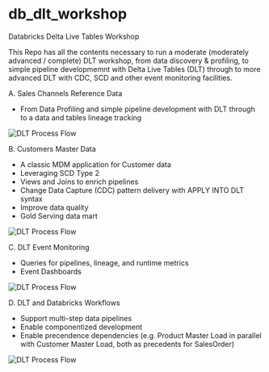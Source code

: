 # db_dlt_workshop
Databricks Delta Live Tables Workshop

This Repo has all the contents necessary to run a moderate (moderately advanced / complete) DLT workshop, from data discovery & profiling,
to simple pipeline developmemnt with Delta Live Tables (DLT) through to more advanced DLT with CDC, SCD and other event monitoring facilities.
  
A. Sales Channels Reference Data
- From Data Profiling and simple pipeline development with DLT through to a data and tables lineage tracking
  
![DLT Process Flow](https://raw.githubusercontent.com/ggwiebe/db_dlt_workshop/main/images/DLT_ChannelReference_Pipeline.png)
  
B. Customers Master Data
- A classic MDM application for Customer data
- Leveraging SCD Type 2
- Views and Joins to enrich pipelines
- Change Data Capture (CDC) pattern delivery with APPLY INTO DLT syntax 
- Improve data quality
- Gold Serving data mart
  
![DLT Process Flow](https://raw.githubusercontent.com/ggwiebe/db_dlt_workshop/main/images/DLT_CustomerMaster_Pipeline.png)
  
C. DLT Event Monitoring
- Queries for pipelines, lineage, and runtime metrics
- Event Dashboards
  
![DLT Process Flow](https://raw.githubusercontent.com/ggwiebe/db_dlt_workshop/main/images/RetailSales_DLT_MonitoringDashboard.png)
  
D. DLT and Databricks Workflows
- Support multi-step data pipelines
- Enable componentized development
- Enable precendence dependencies (e.g. Product Master Load in parallel with Customer Master Load, both as precedents for SalesOrder)
   
![DLT Process Flow](https://raw.githubusercontent.com/ggwiebe/db_dlt_workshop/main/images/Job_Channel_Customer_Workflow.png)
  
